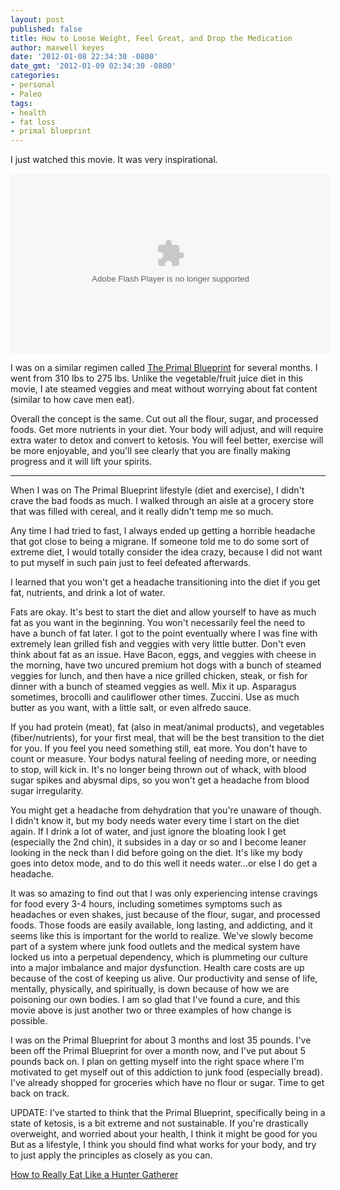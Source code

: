 ```yaml
---
layout: post
published: false
title: How to Loose Weight, Feel Great, and Drop the Medication
author: maxwell keyes
date: '2012-01-08 22:34:30 -0800'
date_gmt: '2012-01-09 02:34:30 -0800'
categories:
- personal
- Paleo
tags:
- health
- fat loss
- primal blueprint
---
```


I just watched this movie. It was very inspirational.

<object width="512" height="288" classid="clsid:d27cdb6e-ae6d-11cf-96b8-444553540000"
  codebase="http://download.macromedia.com/pub/shockwave/cabs/flash/swflash.cab#version=6,0,40,0">
  <param name="allowFullScreen" value="true" />
  <param name="src" value="http://www.hulu.com/embed/GDauqN1yS1-kSS-mQF2Ipw" />
  <param name="allowfullscreen" value="true" />
  <embed width="512" height="288" type="application/x-shockwave-flash"
    src="http://www.hulu.com/embed/GDauqN1yS1-kSS-mQF2Ipw" allowFullScreen="true"
    allowfullscreen="true" />
</object>

I was on a similar regimen called [The Primal
Blueprint](http://www.marksdailyapple.com/primal-blueprint-101/) for several
months. I went from 310 lbs to 275 lbs. Unlike the vegetable/fruit juice diet in
this movie, I ate steamed veggies and meat without worrying about fat content
(similar to how cave men eat).

Overall the concept is the same. Cut out all the flour, sugar, and processed
foods. Get more nutrients in your diet. Your body will adjust, and will require
extra water to detox and convert to ketosis. You will feel better, exercise will
be more enjoyable, and you'll see clearly that you are finally making progress
and it will lift your spirits.

----

When I was on The Primal Blueprint lifestyle (diet and exercise), I didn't crave
the bad foods as much. I walked through an aisle at a grocery store that was
filled with cereal, and it really didn't temp me so much.

Any time I had tried to fast, I always ended up getting a horrible headache that
got close to being a migrane. If someone told me to do some sort of extreme
diet, I would totally consider the idea crazy, because I did not want to put
myself in such pain just to feel defeated afterwards.

I learned that you won't get a headache transitioning into the diet if you get
fat, nutrients, and drink a lot of water.

Fats are okay. It's best to start the diet and allow yourself to have as much
fat as you want in the beginning. You won't necessarily feel the need to have a
bunch of fat later. I got to the point eventually where I was fine with
extremely lean grilled fish and veggies with very little butter. Don't even
think about fat as an issue. Have Bacon, eggs, and veggies with cheese in the
morning, have two uncured premium hot dogs with a bunch of steamed veggies for
lunch, and then have a nice grilled chicken, steak, or fish for dinner with a
bunch of steamed veggies as well. Mix it up. Asparagus sometimes, brocolli and
cauliflower other times. Zuccini. Use as much butter as you want, with a little
salt, or even alfredo sauce.

If you had protein (meat), fat (also in meat/animal products), and vegetables
(fiber/nutrients), for your first meal, that will be the best transition to the
diet for you. If you feel you need something still, eat more. You don't have to
count or measure. Your bodys natural feeling of needing more, or needing to
stop, will kick in. It's no longer being thrown out of whack, with blood sugar
spikes and abysmal dips, so you won't get a headache from blood sugar
irregularity.

You might get a headache from dehydration that you're unaware of though. I
didn't know it, but my body needs water every time I start on the diet again. If
I drink a lot of water, and just ignore the bloating look I get (especially the
2nd chin), it subsides in a day or so and I become leaner looking in the neck
than I did before going on the diet. It's like my body goes into detox mode, and
to do this well it needs water...or else I do get a headache.

It was so amazing to find out that I was only experiencing intense cravings for
food every 3-4 hours, including sometimes symptoms such as headaches or even
shakes, just because of the flour, sugar, and processed foods. Those foods are
easily available, long lasting, and addicting, and it seems like this is
important for the world to realize. We've slowly become part of a system where
junk food outlets and the medical system have locked us into a perpetual
dependency, which is plummeting our culture into a major imbalance and major
dysfunction. Health care costs are up because of the cost of keeping us alive.
Our productivity and sense of life, mentally, physically, and spiritually, is
down because of how we are poisoning our own bodies. I am so glad that I've
found a cure, and this movie above is just another two or three examples of how
change is possible.

I was on the Primal Blueprint for about 3 months and lost 35 pounds. I've been
off the Primal Blueprint for over a month now, and I've put about 5 pounds back
on. I plan on getting myself into the right space where I'm motivated to get
myself out of this addiction to junk food (especially bread). I've already
shopped for groceries which have no flour or sugar. Time to get back on track.

UPDATE: I've started to think that the Primal Blueprint, specifically being in a
state of ketosis, is a bit extreme and not sustainable. If you're drastically
overweight, and worried about your health, I think it might be good for you But
as a lifestyle, I think you should find what works for your body, and try to
just apply the principles as closely as you can.

[How to Really Eat Like a Hunter Gatherer][]

[How to Really Eat Like a Hunter Gatherer]: http://www.scientificamerican.com/article.cfm?id=why-paleo-diet-half-baked-how-hunter-gatherer-really-eat
